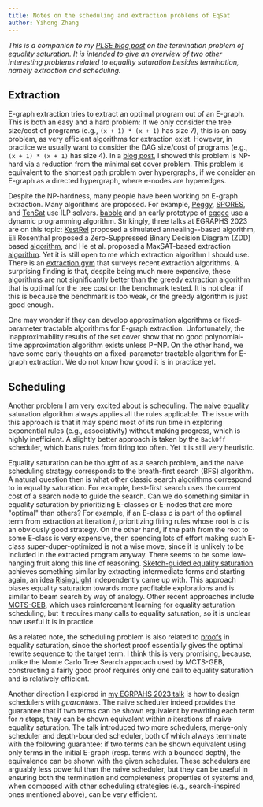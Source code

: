 ```yaml
---
title: Notes on the scheduling and extraction problems of EqSat
author: Yihong Zhang
---
```


*This is a companion to my [PLSE blog post](TODO) on the termination problem of equality saturation.*
*It is intended to give an overview of two other interesting problems related to equality saturation besides termination, namely extraction and scheduling.*

## Extraction 

E-graph extraction tries to extract an optimal program out of an E-graph.
This is both an easy and a hard problem:
If we only consider the tree size/cost of programs (e.g., `(x + 1) * (x + 1)` has size 7),
 this is an easy problem, as very efficient algorithms for extraction exist.
However,
 in practice we usually want to consider the DAG size/cost of programs (e.g., `(x + 1) * (x + 1)` has size 4).
In a [blog post](https://effect.systems/blog/egraph-extraction.html), I showed this problem is NP-hard via a reduction from the minimal set cover problem.
This problem is equivalent to the shortest path problem over hypergraphs, if we consider an E-graph as a directed hypergraph,
 where e-nodes are hyperedges.

Despite the NP-hardness, many people have been working on E-graph extraction.
Many algorithms are proposed.
For example, 
 [Peggy](https://dl.acm.org/doi/10.1145/1480881.1480915),
 [SPORES](https://dl.acm.org/doi/10.14778/3407790.3407799), and
  [TenSat](https://arxiv.org/abs/2101.01332) use ILP solvers.
[babble](https://dl.acm.org/doi/10.1145/3571207) 
 and an early prototype of [eggcc](https://github.com/egraphs-good/eggcc) 
 use a dynamic programming algorithm.
Strikingly, three talks at EGRAPHS 2023 are on this topic:
 [KestRel](https://pldi23.sigplan.org/details/egraphs-2023-papers/10/KestRel-Relational-Verification-using-E-Graphs-for-Program-Alignment)
 proposed a simulated annealing--based algorithm,
 Eli Rosenthal proposed a Zero-Suppressed Binary Decision Diagram (ZDD) based [algorithm](https://pldi23.sigplan.org/details/egraphs-2023-papers/6/E-graph-Extraction-Using-ZDDs),
 and He et al. proposed a MaxSAT-based extraction [algorithm](https://pldi23.sigplan.org/details/egraphs-2023-papers/3/Improving-Term-Extraction-with-Acyclic-Constraints).
Yet it is still open to me which extraction algorithm I should use.
There is an [extraction gym](https://github.com/egraphs-good/extraction-gym) that surveys
 recent extraction algorithms.
A surprising finding is that, despite being much more expensive,
 these algorithms are not significantly better
 than the greedy extraction algorithm that is optimal for the tree cost on the benchmark tested.
It is not clear if this is because the benchmark is too weak, or the greedy algorithm is just good enough.

One may wonder if they can develop approximation algorithms 
 or fixed-parameter tractable algorithms for E-graph extraction.
Unfortunately, the inapproximability results of 
 the set cover show that 
 no good polynomial-time approximation algorithm exists unless P=NP.
On the other hand, we have some early thoughts on 
 a fixed-parameter tractable algorithm for E-graph extraction.
We do not know how good it is in practice yet.

## Scheduling

Another problem I am very excited about is scheduling.
The naive equality saturation algorithm
 always applies all the rules applicable.
The issue with this approach is that it may spend most
 of its run time in exploring exponential rules (e.g., associativity)
 without making progress,
 which is highly inefficient.
A slightly better approach is taken by the `BackOff` scheduler,
 which bans rules from firing too often.
Yet it is still very heuristic.

Equality saturation can be thought of as a search problem,
 and the naive scheduling strategy corresponds to the breath-first search 
 (BFS) algorithm.
A natural question then is what other classic search algorithms correspond to in equality saturation.
For example, best-first search uses the current cost of a search node to guide the search.
Can we do something similar in equality saturation 
 by prioritizing E-classes or E-nodes that are more "optimal" than others?
For example, if an E-class $c$ is part of the optimal term from extraction at iteration $i$,
  prioritizing firing rules whose root is $c$ is an obviously good strategy.
On the other hand, if the path from the root to some E-class is very expensive,
 then spending lots of effort making such E-class super-duper-optimized is not a wise move,
 since it is unlikely to be included in the extracted program anyway.
There seems to be some low-hanging fruit along this line of reasoning.
[Sketch-guided equality saturation](https://dl.acm.org/doi/10.1145/3632900)
 achieves something similar by extracting intermediate forms
 and starting again, an idea [RisingLight](https://rustmagazine.org/issue-2/write-a-sql-optimizer-using-egg/)
 independently came up with.
This approach biases equality saturation towards more profitable explorations 
 and is similar to beam search by way of analogy.
Other recent approaches include [MCTS-GEB](https://arxiv.org/abs/2303.04651),
 which uses reinforcement learning for equality saturation scheduling,
 but it requires many calls to equality saturation,
 so it is unclear how useful it is in practice.

As a related note, the scheduling problem is also related to
 [proofs](https://repositum.tuwien.at/handle/20.500.12708/81325)
 in equality saturation,
 since the shortest proof essentially 
 gives the optimal rewrite sequence to the target term.
I think this is very promising,
 because, unlike the Monte Carlo Tree Search approach used by MCTS-GEB,
 constructing a fairly good proof requires only one call to equality saturation
 and is relatively efficient.

Another direction I explored in [my EGRPAHS 2023 talk](https://effect.systems/doc/egraphs-2023-theory/paper.pdf)
 is how to design schedulers with *guarantees*.
The naive scheduler indeed provides the guarantee that 
 if two terms can be shown equivalent by rewriting each term for $n$ steps,
 they can be shown equivalent within $n$ iterations of naive equality saturation.
The talk introduced two more schedulers,
 merge-only scheduler and depth-bounded scheduler,
 both of which always terminate with the following
 guarantee:
 if two terms can be shown equivalent using only terms in the initial E-graph 
 (resp. terms with a bounded depth), the equivalence can be shown with the given scheduler.
These schedulers are arguably less powerful than the naive scheduler,
 but they can be useful in ensuring both the termination and completeness properties of systems
 and, when composed with other scheduling strategies (e.g., search-inspired ones mentioned above),
 can be very efficient.